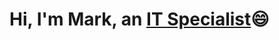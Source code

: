 <h1>Hi, I'm Mark, an <a href="https://www.linkedin.com/in/mark-villasfer-87b362345/">IT Specialist</a>😄</h1>

